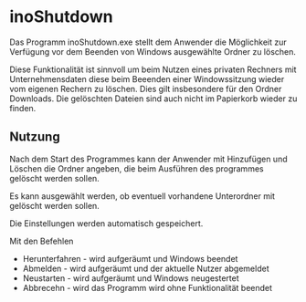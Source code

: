 ﻿# inoShutdown

Das Programm inoShutdown.exe stellt dem Anwender die Möglichkeit zur Verfügung vor dem Beenden von Windows ausgewählte Ordner zu löschen.

Diese Funktionalität ist sinnvoll um beim Nutzen eines privaten Rechners mit Unternehmensdaten diese beim Beeenden einer Windowssitzung wieder vom eigenen Rechern zu löschen. Dies gilt insbesondere für den Ordner Downloads. Die gelöschten Dateien sind auch nicht im Papierkorb wieder zu finden.

## Nutzung

Nach dem Start des Programmes kann der Anwender mit Hinzufügen und Löschen die Ordner angeben, die beim Ausführen des programmes gelöscht werden sollen.

Es kann ausgewählt werden, ob eventuell vorhandene Unterordner mit gelöscht werden sollen.

Die Einstellungen werden automatisch gespeichert.

Mit den Befehlen

* Herunterfahren - wird aufgeräumt und Windows beendet
* Abmelden - wird aufgeräumt und der aktuelle Nutzer abgemeldet
* Neustarten - wird aufgeräumt und Windows neugestertet
* Abbrecehn - wird das Programm wird ohne Funktionalität beendet